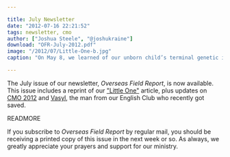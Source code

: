 ```yaml
---

title: July Newsletter
date: "2012-07-16 22:21:52"
tags: newsletter, cmo
author: ["Joshua Steele", "@joshukraine"]
download: "OFR-July-2012.pdf"
image: "/2012/07/Little-One-b.jpg"
caption: "On May 8, we learned of our unborn child’s terminal genetic illness. We learned that our child was a girl on her birthday, June 26. The following article was posted to our blog that evening."

---
```


The July issue of our newsletter, *Overseas Field Report*, is now available. This issue includes a reprint of our ["Little One"](/2012/06/little-one/) article, plus updates on <a href="http://cmoproject.org/" target="_blank">CMO 2012</a> and <a title="A Sinner Has Come Home" href="/2012/05/sinner-home/" target="_blank">Vasyl</a>, the man from our English Club who recently got saved.

READMORE

If you subscribe to *Overseas Field Report* by regular mail, you should be receiving a printed copy of this issue in the next week or so. As always, we greatly appreciate your prayers and support for our ministry.
